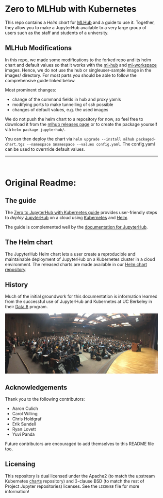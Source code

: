 # Zero to MLHub with Kubernetes

This repo contains a *Helm chart* for [MLHub](https://github.com/ml-tooling/ml-hub) and a guide to use it. Together,
they allow you to make a JupyterHub available to a very large group of users such as the staff and students of a university.

## MLHub Modifications

In this repo, we made some modifications to the forked repo and its helm chart and default values so that it works with the [ml-hub](https://github.com/ml-tooling/ml-hub) and [ml-workspace](https://github.com/ml-tooling/ml-workspace) images. Hence, we do not use the hub or singleuser-sample image in the images/ directory.
For most parts you should be able to follow the comprehensive guide linked below.

Most prominent changes: 
- change of the command fields in hub and proxy yamls
- modifying ports to make tunnelling of ssh possible
- changes of default values, e.g. the used images

We do not push the helm chart to a repository for now, so feel free to download it from the [mlhub releases page](https://github.com/ml-tooling/ml-hub/releases) or to create the package yourself via `helm package jupyterhub/`.

You can then deploy the chart via `helm upgrade --install mlhub packaged-chart.tgz --namespace $namespace --values config.yaml`.
The config.yaml can be used to overrride default values.

---
<br/>

# Original Readme:

## The guide

The [Zero to JupyterHub with Kubernetes guide](https://z2jh.jupyter.org)
provides user-friendly steps to _deploy_
[JupyterHub](https://github.com/jupyterhub/jupyterhub) on a cloud using
[Kubernetes](https://kubernetes.io/) and [Helm](https://helm.sh/).

The guide is complemented well by the [documentation for JupyterHub](https://jupyterhub.readthedocs.io).

## The Helm chart

The JupyterHub Helm chart lets a user create a reproducible and maintainable
deployment of JupyterHub on a Kubernetes cluster in a cloud environment. The
released charts are made available in our [Helm chart
repository](https://jupyterhub.github.io/helm-chart).

## History

Much of the initial groundwork for this documentation is information learned
from the successful use of JupyterHub and Kubernetes at UC Berkeley in their
[Data 8](http://data8.org/) program.

![](doc/source/_static/images/data8_audience.jpg)

## Acknowledgements

Thank you to the following contributors:

- Aaron Culich
- Carol Willing
- Chris Holdgraf
- Erik Sundell
- Ryan Lovett
- Yuvi Panda

Future contributors are encouraged to add themselves to this README file too.

## Licensing

This repository is dual licensed under the Apache2 (to match the upstream
Kubernetes [charts](https://github.com/helm/charts) repository) and
3-clause BSD (to match the rest of Project Jupyter repositories) licenses. See
the `LICENSE` file for more information!
